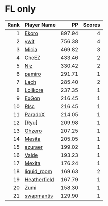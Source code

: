 # FL only
| Rank | Player Name |  PP  | Scores |
| ----:|:----------- | ----:| ------:|
| 1 | [Ekoro](https://osu.ppy.sh/u/284905) | 897.94 | 4 |
| 2 | [ywit](https://osu.ppy.sh/u/4459864) | 756.38 | 4 |
| 3 | [Micia](https://osu.ppy.sh/u/131118) | 469.82 | 3 |
| 4 | [CheEZ](https://osu.ppy.sh/u/272117) | 433.46 | 2 |
| 5 | [Niz](https://osu.ppy.sh/u/1833186) | 330.42 | 2 |
| 6 | [pamiro](https://osu.ppy.sh/u/2095634) | 291.71 | 1 |
| 7 | [Lach](https://osu.ppy.sh/u/2108620) | 285.40 | 2 |
| 8 | [Lolikore](https://osu.ppy.sh/u/1471815) | 237.35 | 1 |
| 9 | [ExGon](https://osu.ppy.sh/u/214187) | 216.45 | 1 |
| 10 | [Rlsc](https://osu.ppy.sh/u/2110845) | 216.45 | 1 |
| 11 | [ParadoX](https://osu.ppy.sh/u/3424394) | 214.05 | 1 |
| 12 | [[Ryu]](https://osu.ppy.sh/u/561879) | 209.98 | 1 |
| 13 | [Ohzero](https://osu.ppy.sh/u/646264) | 207.25 | 1 |
| 14 | [Mesita](https://osu.ppy.sh/u/201459) | 205.05 | 1 |
| 15 | [azuraer](https://osu.ppy.sh/u/145851) | 199.02 | 1 |
| 16 | [Valde](https://osu.ppy.sh/u/208531) | 193.23 | 1 |
| 17 | [Mexita](https://osu.ppy.sh/u/1800183) | 176.24 | 1 |
| 18 | [liquid_room](https://osu.ppy.sh/u/7013930) | 169.63 | 2 |
| 19 | [Heatherfield](https://osu.ppy.sh/u/296087) | 167.79 | 1 |
| 20 | [Zumi](https://osu.ppy.sh/u/1333751) | 158.30 | 1 |
| 21 | [swapmantis](https://osu.ppy.sh/u/6961431) | 129.90 | 1 |

